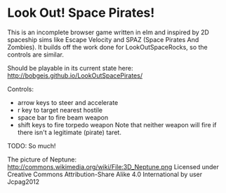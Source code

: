 # Look Out! Space Pirates!

This is an incomplete browser game written in elm and inspired by 2D spaceship sims like Escape Velocity and SPAZ (Space Pirates And Zombies).  It builds off the work done for LookOutSpaceRocks, so the controls are similar.

Should be playable in its current state here:
http://bobgeis.github.io/LookOutSpacePirates/

Controls: 
- arrow keys to steer and accelerate 
- r key to target nearest hostile
- space bar to fire beam weapon  
- shift keys to fire torpedo weapon
Note that neither weapon will fire if there isn't a legitimate (pirate) taret. 

TODO: So much!  

The picture of Neptune:
    http://commons.wikimedia.org/wiki/File:3D_Neptune.png
    Licensed under Creative Commons Attribution-Share Alike 4.0 International
    by user Jcpag2012